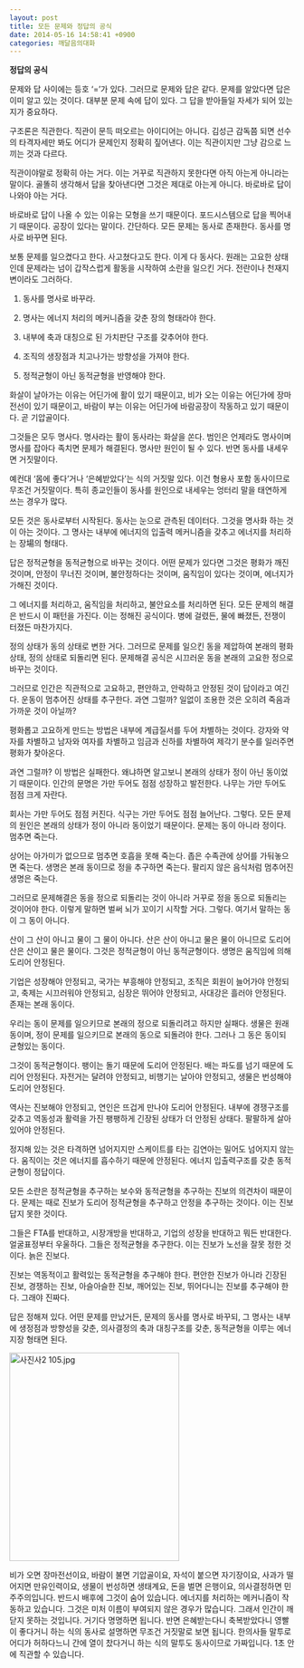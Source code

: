 ```yaml
---
layout: post
title: 모든 문제와 정답의 공식
date: 2014-05-16 14:58:41 +0900
categories: 깨달음의대화
---
```

**정답의 공식** 

  


문제와 답 사이에는 등호 ‘=’가 있다. 그러므로 문제와 답은 같다. 문제를 알았다면 답은 이미 알고 있는 것이다. 대부분 문제 속에 답이 있다. 그 답을 받아들일 자세가 되어 있는지가 중요하다. 

  


구조론은 직관한다. 직관이 문득 떠오르는 아이디어는 아니다. 김성근 감독쯤 되면 선수의 타격자세만 봐도 어디가 문제인지 정확히 짚어낸다. 이는 직관이지만 그냥 감으로 느끼는 것과 다르다. 

  


직관이야말로 정확히 아는 거다. 이는 거꾸로 직관하지 못한다면 아직 아는게 아니라는 말이다. 골똘히 생각해서 답을 찾아낸다면 그것은 제대로 아는게 아니다. 바로바로 답이 나와야 아는 거다. 

  


바로바로 답이 나올 수 있는 이유는 모형을 쓰기 때문이다. 포드시스템으로 답을 찍어내기 때문이다. 공장이 있다는 말이다. 간단하다. 모든 문제는 동사로 존재한다. 동사를 명사로 바꾸면 된다.

  


보통 문제를 일으켰다고 한다. 사고쳤다고도 한다. 이게 다 동사다. 원래는 고요한 상태인데 문제라는 넘이 갑작스럽게 활동을 시작하여 소란을 일으킨 거다. 전란이나 천재지변이라도 그러하다. 

  


1. 동사를 명사로 바꾸라.  
      
2. 명사는 에너지 처리의 메커니즘을 갖춘 장의 형태라야 한다.  
      
3. 내부에 축과 대칭으로 된 가치판단 구조를 갖추어야 한다.  
      
4. 조직의 생장점과 치고나가는 방향성을 가져야 한다.  
      
5. 정적균형이 아닌 동적균형을 반영해야 한다.

  


화살이 날아가는 이유는 어딘가에 활이 있기 때문이고, 비가 오는 이유는 어딘가에 장마전선이 있기 때문이고, 바람이 부는 이유는 어딘가에 바람공장이 작동하고 있기 때문이다. 곧 기압골이다. 

  


그것들은 모두 명사다. 명사라는 활이 동사라는 화살을 쏜다. 범인은 언제라도 명사이며 명사를 잡아다 족치면 문제가 해결된다. 명사만 원인이 될 수 있다. 반면 동사를 내세우면 거짓말이다. 

  


예컨대 ‘몸에 좋다’거나 ‘은혜받았다’는 식의 거짓말 있다. 이건 형용사 포함 동사이므로 무조건 거짓말이다. 특히 종교인들이 동사를 원인으로 내세우는 엉터리 말을 태연하게 쓰는 경우가 많다. 

  


모든 것은 동사로부터 시작된다. 동사는 눈으로 관측된 데이터다. 그것을 명사화 하는 것이 아는 것이다. 그 명사는 내부에 에너지의 입출력 메커니즘을 갖추고 에너지를 처리하는 장場의 형태다. 

  


답은 정적균형을 동적균형으로 바꾸는 것이다. 어떤 문제가 있다면 그것은 평화가 깨진 것이며, 안정이 무너진 것이며, 불안정하다는 것이며, 움직임이 있다는 것이며, 에너지가 가해진 것이다.

  


그 에너지를 처리하고, 움직임을 처리하고, 불안요소를 처리하면 된다. 모든 문제의 해결은 반드시 이 패턴을 가진다. 이는 정해진 공식이다. 병에 걸렸든, 물에 빠졌든, 전쟁이 터졌든 마찬가지다.

  


정의 상태가 동의 상태로 변한 거다. 그러므로 문제를 일으킨 동을 제압하여 본래의 평화상태, 정의 상태로 되돌리면 된다. 문제해결 공식은 시끄러운 동을 본래의 고요한 정으로 바꾸는 것이다. 

  


그러므로 인간은 직관적으로 고요하고, 편안하고, 안락하고 안정된 것이 답이라고 여긴다. 운동이 멈추어진 상태를 추구한다. 과연 그럴까? 일없이 조용한 것은 오히려 죽음과 가까운 것이 아닐까? 

  


평화롭고 고요하게 만드는 방법은 내부에 계급질서를 두어 차별하는 것이다. 강자와 약자를 차별하고 남자와 여자를 차별하고 임금과 신하를 차별하여 제각기 분수를 일러주면 평화가 찾아온다. 

  


과연 그럴까? 이 방법은 실패한다. 왜냐하면 알고보니 본래의 상태가 정이 아닌 동이었기 때문이다. 인간의 문명은 가만 두어도 점점 성장하고 발전한다. 나무는 가만 두어도 점점 크게 자란다. 

  


회사는 가만 두어도 점점 커진다. 식구는 가만 두어도 점점 늘어난다. 그렇다. 모든 문제의 원인은 본래의 상태가 정이 아니라 동이었기 때문이다. 문제는 동이 아니라 정이다. 멈추면 죽는다.

  


상어는 아가미가 없으므로 멈추면 호흡을 못해 죽는다. 좁은 수족관에 상어를 가둬놓으면 죽는다. 생명은 본래 동이므로 정을 추구하면 죽는다. 팔리지 않은 음식처럼 멈추어진 생명은 죽는다. 

  


그러므로 문제해결은 동을 정으로 되돌리는 것이 아니라 거꾸로 정을 동으로 되돌리는 것이어야 한다. 이렇게 말하면 벌써 뇌가 꼬이기 시작할 거다. 그렇다. 여기서 말하는 동이 그 동이 아니다. 

  


산이 그 산이 아니고 물이 그 물이 아니다. 산은 산이 아니고 물은 물이 아니므로 도리어 산은 산이고 물은 물이다. 그것은 정적균형이 아닌 동적균형이다. 생명은 움직임에 의해 도리어 안정된다.

  


기업은 성장해야 안정되고, 국가는 부흥해야 안정되고, 조직은 회원이 늘어가야 안정되고, 축제는 시끄러워야 안정되고, 심장은 뛰어야 안정되고, 사대강은 흘러야 안정된다. 존재는 본래 동이다. 

  


우리는 동이 문제를 일으키므로 본래의 정으로 되돌리려고 하지만 실패다. 생물은 원래 동이며, 정이 문제를 일으키므로 본래의 동으로 되돌려야 한다. 그러나 그 동은 동이되 균형있는 동이다. 

  


그것이 동적균형이다. 팽이는 돌기 때문에 도리어 안정된다. 배는 파도를 넘기 때문에 도리어 안정된다. 자전거는 달려야 안정되고, 비행기는 날아야 안정되고, 생물은 번성해야 도리어 안정된다. 

  


역사는 진보해야 안정되고, 연인은 뜨겁게 만나야 도리어 안정된다. 내부에 경쟁구조를 갖추고 역동성과 활력을 가진 팽팽하게 긴장된 상태가 더 안정된 상태다. 팔팔하게 살아있어야 안정된다. 

  


정지해 있는 것은 타격하면 넘어지지만 스케이트를 타는 김연아는 밀어도 넘어지지 않는다. 움직이는 것은 에너지를 흡수하기 때문에 안정된다. 에너지 입출력구조를 갖춘 동적균형이 정답이다. 

  


모든 소란은 정적균형을 추구하는 보수와 동적균형을 추구하는 진보의 의견차이 때문이다. 문제는 때로 진보가 도리어 정적균형을 추구하고 안정을 추구하는 것이다. 이는 진보답지 못한 것이다. 

  


그들은 FTA를 반대하고, 시장개방을 반대하고, 기업의 성장을 반대하고 뭐든 반대한다. 얼굴표정부터 우울하다. 그들은 정적균형을 추구한다. 이는 진보가 노선을 잘못 정한 것이다. 늙은 진보다.

  


진보는 역동적이고 활력있는 동적균형을 추구해야 한다. 편안한 진보가 아니라 긴장된 진보, 경쟁하는 진보, 아슬아슬한 진보, 깨어있는 진보, 뛰어다니는 진보를 추구해야 한다. 그래야 진짜다. 

  


답은 정해져 있다. 어떤 문제를 만났거든, 문제의 동사를 명사로 바꾸되, 그 명사는 내부에 생정점과 방향성을 갖춘, 의사결정의 축과 대칭구조를 갖춘, 동적균형을 이루는 에너지장 형태면 된다. 

  



<img src="assets/attach/images/198/293/476/사진사2 105.jpg" alt="사진사2 105.jpg" width="300" height="368" />   


  


비가 오면 장마전선이요, 바람이 불면 기압골이요, 자석이 붙으면 자기장이요, 사과가 떨어지면 만유인력이요, 생물이 번성하면 생태계요, 돈을 벌면 은행이요, 의사결정하면 민주주의입니다. 반드시 배후에 그것이 숨어 있습니다. 에너지를 처리하는 메커니즘이 작동하고 있습니다. 그것은 미처 이름이 부여되지 않은 경우가 많습니다. 그래서 인간이 깨닫지 못하는 것입니다. 거기다 명명하면 됩니다. 반면 은혜받는다니 축복받았다니 영빨이 좋다거니 하는 식의 동사로 설명하면 무조건 거짓말로 보면 됩니다. 한의사들 말투로 어디가 허하다느니 간에 열이 찼다거니 하는 식의 말투도 동사이므로 가짜입니다. 1초 안에 직관할 수 있습니다.
